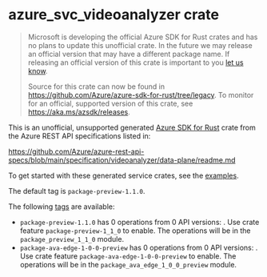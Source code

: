 # azure_svc_videoanalyzer crate

> Microsoft is developing the official Azure SDK for Rust crates and has no plans to update this unofficial crate.
> In the future we may release an official version that may have a different package name.
> If releasing an official version of this crate is important to you [let us know](https://github.com/Azure/azure-sdk-for-rust/issues/new/choose).
>
> Source for this crate can now be found in <https://github.com/Azure/azure-sdk-for-rust/tree/legacy>.
> To monitor for an official, supported version of this crate, see <https://aka.ms/azsdk/releases>.

This is an unofficial, unsupported generated [Azure SDK for Rust](https://github.com/Azure/azure-sdk-for-rust/tree/legacy) crate from the Azure REST API specifications listed in:

https://github.com/Azure/azure-rest-api-specs/blob/main/specification/videoanalyzer/data-plane/readme.md

To get started with these generated service crates, see the [examples](https://github.com/Azure/azure-sdk-for-rust/blob/legacy/services/README.md#examples).

The default tag is `package-preview-1.1.0`.

The following [tags](https://github.com/Azure/azure-sdk-for-rust/blob/legacy/services/tags.md) are available:

- `package-preview-1.1.0` has 0 operations from 0 API versions: . Use crate feature `package-preview-1_1_0` to enable. The operations will be in the `package_preview_1_1_0` module.
- `package-ava-edge-1-0-0-preview` has 0 operations from 0 API versions: . Use crate feature `package-ava-edge-1-0-0-preview` to enable. The operations will be in the `package_ava_edge_1_0_0_preview` module.